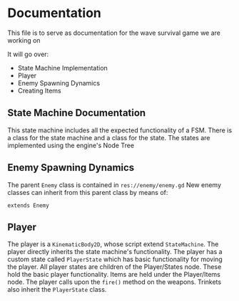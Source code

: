 # Documentation
This file is to serve as documentation for the wave survival game we are working on

It will go over:
- State Machine Implementation
- Player
- Enemy Spawning Dynamics
- Creating Items

## State Machine Documentation
This state machine includes all the expected functionality of a FSM. There is a class for the state machine and a class for the state.
The states are implemented using the engine's Node Tree

## Enemy Spawning Dynamics
The parent ```Enemy``` class is contained in ```res://enemy/enemy.gd```
New enemy classes can inherit from this parent class by means of:
```gdscript
extends Enemy
```

## Player
The player is a ```KinematicBody2D```, whose script extend ```StateMachine```. The player directly inherits the state machine's functionality.
The player has a custom state called ```PlayerState``` which has basic functionality for moving the player.
All player states are children of the Player/States node. These hold the basic player functionality.
Items are held under the Player/Items node. The player calls upon the ```fire()``` method on the weapons.
Trinkets also inherit the ```PlayerState``` class.
